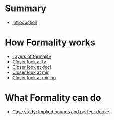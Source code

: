 # Summary

- [Introduction](./introduction.md)

# How Formality works
- [Layers of formality](./layers.md)
- [Closer look at ty](./closer-look-ty.md)
- [Closer look at decl](./closer-look-decl.md)
- [Closer look at mir]()
- [Closer look at mir-op]()

# What Formality can do
- [Case study: Implied bounds and perfect derive](./case-study.md)
